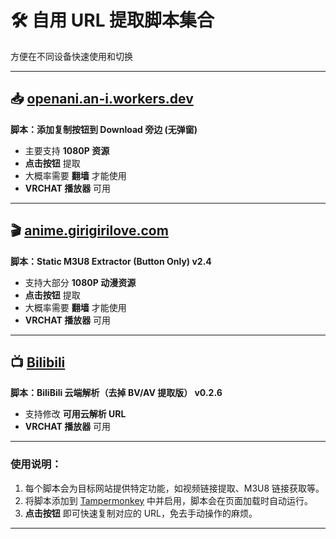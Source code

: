 # 🛠 自用 URL 提取脚本集合

方便在不同设备快速使用和切换

---

## 📥 [openani.an-i.workers.dev](https://openani.an-i.workers.dev/)  
**脚本：添加复制按钮到 Download 旁边 (无弹窗)**  
  - 主要支持 **1080P 资源**
  - **点击按钮** 提取
  - 大概率需要 **翻墙** 才能使用
  - **VRCHAT 播放器** 可用

---

## 🎬 [anime.girigirilove.com](https://anime.girigirilove.com/)  
**脚本：Static M3U8 Extractor (Button Only) v2.4**  
  - 支持大部分 **1080P 动漫资源**
  - **点击按钮** 提取
  - 大概率需要 **翻墙** 才能使用
  - **VRCHAT 播放器** 可用
---

## 📺 [Bilibili](https://www.bilibili.com/)  
**脚本：BiliBili 云端解析（去掉 BV/AV 提取版） v0.2.6**  
  - 支持修改 **可用云解析 URL**
  - **VRCHAT 播放器** 可用
---

### 使用说明：
1. 每个脚本会为目标网站提供特定功能，如视频链接提取、M3U8 链接获取等。  
2. 将脚本添加到 [Tampermonkey](https://www.tampermonkey.net/) 中并启用，脚本会在页面加载时自动运行。  
3. **点击按钮** 即可快速复制对应的 URL，免去手动操作的麻烦。  

---
